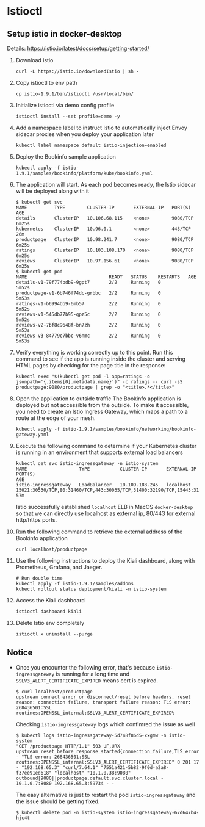# Istioctl

## Setup istio in docker-desktop
Details: https://istio.io/latest/docs/setup/getting-started/

1. Download istio

    ```
    curl -L https://istio.io/downloadIstio | sh -
    ```

2. Copy istioctl to env path

    ```
    cp istio-1.9.1/bin/istioctl /usr/local/bin/
    ```

3. Initialize istioctl via demo config profile

    ```
    istioctl install --set profile=demo -y
    ```

4. Add a namespace label to instruct Istio to automatically inject Envoy sidecar proxies when you deploy your application later

    ```
    kubectl label namespace default istio-injection=enabled
    ```

5. Deploy the Bookinfo sample application

    ```
    kubectl apply -f istio-1.9.1/samples/bookinfo/platform/kube/bookinfo.yaml
    ```

6. The application will start. As each pod becomes ready, the Istio sidecar will be deployed along with it
   
    ```
    $ kubectl get svc
    NAME          TYPE        CLUSTER-IP       EXTERNAL-IP   PORT(S)    AGE
    details       ClusterIP   10.106.68.115    <none>        9080/TCP   6m25s
    kubernetes    ClusterIP   10.96.0.1        <none>        443/TCP    26m
    productpage   ClusterIP   10.98.241.7      <none>        9080/TCP   6m25s
    ratings       ClusterIP   10.103.108.170   <none>        9080/TCP   6m25s
    reviews       ClusterIP   10.97.156.61     <none>        9080/TCP   6m25s
    $ kubectl get pod
    NAME                              READY   STATUS    RESTARTS   AGE
    details-v1-79f774bdb9-9gpt7       2/2     Running   0          5m52s
    productpage-v1-6b746f74dc-grbbc   2/2     Running   0          5m53s
    ratings-v1-b6994bb9-6mb57         2/2     Running   0          5m52s
    reviews-v1-545db77b95-qpz5c       2/2     Running   0          5m52s
    reviews-v2-7bf8c9648f-bn7zh       2/2     Running   0          5m53s
    reviews-v3-84779c7bbc-v6nmc       2/2     Running   0          5m53s
    ```

7. Verify everything is working correctly up to this point. Run this command to see if the app is running inside the cluster and serving HTML pages by checking for the page title in the response:

    ```
    kubectl exec "$(kubectl get pod -l app=ratings -o jsonpath='{.items[0].metadata.name}')" -c ratings -- curl -sS productpage:9080/productpage | grep -o "<title>.*</title>"
    ```

8. Open the application to outside traffic
The Bookinfo application is deployed but not accessible from the outside. To make it accessible, you need to create an Istio Ingress Gateway, which maps a path to a route at the edge of your mesh.

    ```
    kubectl apply -f istio-1.9.1/samples/bookinfo/networking/bookinfo-gateway.yaml
    ```

9. Execute the following command to determine if your Kubernetes cluster is running in an environment that supports external load balancers

    ```
    kubectl get svc istio-ingressgateway -n istio-system
    NAME                   TYPE           CLUSTER-IP       EXTERNAL-IP   PORT(S)                                                                      AGE
    istio-ingressgateway   LoadBalancer   10.109.183.245   localhost     15021:30530/TCP,80:31460/TCP,443:30035/TCP,31400:32190/TCP,15443:31590/TCP   57m
    ```
    Istio successfully established `localhost` ELB in MacOS `docker-desktop` so that we can directly use localhost as external ip, 80/443 for external http/https ports.

10. Run the following command to retrieve the external address of the Bookinfo application

    ```
    curl localhost/productpage
    ```

11. Use the following instructions to deploy the Kiali dashboard, along with Prometheus, Grafana, and Jaeger.

    ```
    # Run double time
    kubectl apply -f istio-1.9.1/samples/addons
    kubectl rollout status deployment/kiali -n istio-system
    ```

12. Access the Kiali dashboard

    ```
    istioctl dashboard kiali
    ```

13. Delete Istio env completely

    ```
    istioctl x uninstall --purge
    ```

## Notice

- Once you encounter the following error, that's because `istio-ingressgateway` is running for a long time and `SSLV3_ALERT_CERTIFICATE_EXPIRED` means cert is expired.

    ```
    $ curl localhost/productpage
    upstream connect error or disconnect/reset before headers. reset reason: connection failure, transport failure reason: TLS error: 268436501:SSL routines:OPENSSL_internal:SSLV3_ALERT_CERTIFICATE_EXPIRED%
    ```

    Checking `istio-ingressgateway` logs which confimred the issue as well

    ```
    $ kubectl logs istio-ingressgateway-5d748f86d5-xxgmw -n istio-system
    "GET /productpage HTTP/1.1" 503 UF,URX upstream_reset_before_response_started{connection_failure,TLS_error:_268436501:SSL_routines:OPENSSL_internal:SSLV3_ALERT_CERTIFICATE_EXPIRED} - "TLS error: 268436501:SSL routines:OPENSSL_internal:SSLV3_ALERT_CERTIFICATE_EXPIRED" 0 201 17 - "192.168.65.3" "curl/7.64.1" "7551a421-5b82-9f0d-a2a8-f37ee91ed618" "localhost" "10.1.0.38:9080" outbound|9080||productpage.default.svc.cluster.local - 10.1.0.7:8080 192.168.65.3:59734 - -
    ```

    The easy alternative is just to restart the pod `istio-ingressgateway` and the issue should be getting fixed.

    ```
    $ kubectl delete pod -n istio-system istio-ingressgateway-67d647b4-hjc4t
    ```
